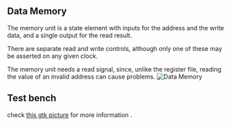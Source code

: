 ## Data Memory

The memory unit is a state element with inputs for the address and the write data, and a single output for the read result.

There are separate read and write controls, although only one of these may be asserted on any given clock.

The memory unit needs a read signal, since, unlike the register file, reading the value of an invalid address can cause problems.
![Data Memory ](https://github.com/EnigmaticAbyss/DigitalDesignLab/raw/main/RIscVCPU/DataMemory/data_memory.png)


## Test bench
check  [this gtk picture](https://github.com/EnigmaticAbyss/DigitalDesignLab/raw/main/RIscVCPU/DataMemory/data_memorygtk.png) for more information .

